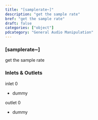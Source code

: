 ```yaml
---
title: "[samplerate~]"
description: "get the sample rate"
bref: "get the sample rate"
draft: false
categories: ["object"]
pdcategory: "General Audio Manipulation"
---
```


### [samplerate~]

get the sample rate

### Inlets & Outlets

inlet 0

 - dummy

outlet 0

 - dummy
 
